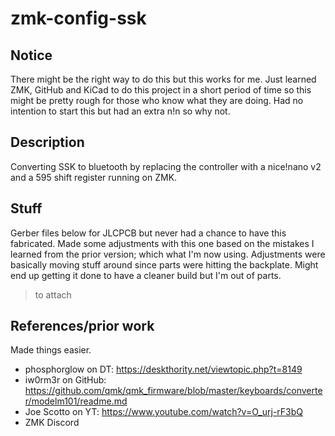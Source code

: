 # zmk-config-ssk

## Notice
There might be the right way to do this but this works for me. Just learned ZMK, GitHub and KiCad to do this project in a short period of time so this might be pretty rough for those who know what they are doing. Had no intention to start this but had an extra n!n so why not.

## Description
Converting SSK to bluetooth by replacing the controller with a nice!nano v2 and a 595 shift register running on ZMK.

## Stuff
Gerber files below for JLCPCB but never had a chance to have this fabricated. Made some adjustments with this one based on the mistakes I learned from the prior version; which what I'm now using. Adjustments were basically moving stuff around since parts were hitting the backplate. Might end up getting it done to have a cleaner build but I'm out of parts.

> to attach

## References/prior work
Made things easier.

* phosphorglow on DT: https://deskthority.net/viewtopic.php?t=8149
* iw0rm3r on GitHub:  https://github.com/qmk/qmk_firmware/blob/master/keyboards/converter/modelm101/readme.md
* Joe Scotto on YT: https://www.youtube.com/watch?v=O_urj-rF3bQ
* ZMK Discord
